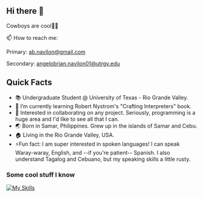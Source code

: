 ## Hi there 👋

Cowboys are cool🤠🐄

📫 How to reach me: 

Primary: ab.navilon@gmail.com

Secondary: angelobrian.navilon01@utrgv.edu

## Quick Facts
- 📚 Undergraduate Student @ University of Texas - Rio Grande Valley.
- 🌱 I’m currently learning Robert Nystrom's "Crafting Interpreters" book.
- 👯 Interested in collaborating on any project. Seriously, programming is a huge area and I'd like to see all that I can.
- 🌏 Born in Samar, Philippines. Grew up in the islands of Samar and Cebu. 
- 🏠 Living in the Rio Grande Valley, USA.
- ⚡Fun fact:
  I am super interested in spoken languages!
  I can speak Waray-waray, English, and --if you're patient-- Spanish. I also understand Tagalog and Cebuano, but my speaking skills a little rusty.


 ### Some cool stuff I know
[![My Skills](https://skillicons.dev/icons?i=cpp,c,python,ruby,rails,lua,java)](https://skillicons.dev)

